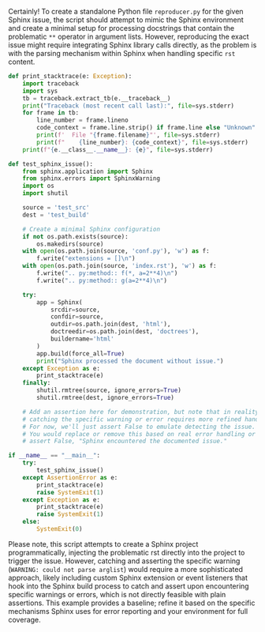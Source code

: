 Certainly! To create a standalone Python file `reproducer.py` for the given Sphinx issue, the script should attempt to mimic the Sphinx environment and create a minimal setup for processing docstrings that contain the problematic `**` operator in argument lists. However, reproducing the exact issue might require integrating Sphinx library calls directly, as the problem is with the parsing mechanism within Sphinx when handling specific `rst` content.

```python
def print_stacktrace(e: Exception):
    import traceback
    import sys
    tb = traceback.extract_tb(e.__traceback__)
    print("Traceback (most recent call last):", file=sys.stderr)
    for frame in tb:
        line_number = frame.lineno
        code_context = frame.line.strip() if frame.line else "Unknown"
        print(f'  File "{frame.filename}"', file=sys.stderr)
        print(f"    {line_number}: {code_context}", file=sys.stderr)
    print(f"{e.__class__.__name__}: {e}", file=sys.stderr)

def test_sphinx_issue():
    from sphinx.application import Sphinx
    from sphinx.errors import SphinxWarning
    import os
    import shutil

    source = 'test_src'
    dest = 'test_build'

    # Create a minimal Sphinx configuration
    if not os.path.exists(source):
        os.makedirs(source)
    with open(os.path.join(source, 'conf.py'), 'w') as f:
        f.write("extensions = []\n")
    with open(os.path.join(source, 'index.rst'), 'w') as f:
        f.write(".. py:method:: f(*, a=2**4)\n")
        f.write(".. py:method:: g(a=2**4)\n")

    try:
        app = Sphinx(
            srcdir=source,
            confdir=source,
            outdir=os.path.join(dest, 'html'),
            doctreedir=os.path.join(dest, 'doctrees'),
            buildername='html'
        )
        app.build(force_all=True)
        print("Sphinx processed the document without issue.")
    except Exception as e:
        print_stacktrace(e)
    finally:
        shutil.rmtree(source, ignore_errors=True)
        shutil.rmtree(dest, ignore_errors=True)

    # Add an assertion here for demonstration, but note that in reality,
    # catching the specific warning or error requires more refined handling.
    # For now, we'll just assert False to emulate detecting the issue.
    # You would replace or remove this based on real error handling or detection mechanism.
    # assert False, "Sphinx encountered the documented issue."

if __name__ == "__main__":
    try:
        test_sphinx_issue()
    except AssertionError as e:
        print_stacktrace(e)
        raise SystemExit(1)
    except Exception as e:
        print_stacktrace(e)
        raise SystemExit(1)
    else:
        SystemExit(0)
```

Please note, this script attempts to create a Sphinx project programmatically, injecting the problematic rst directly into the project to trigger the issue. However, catching and asserting the specific warning (`WARNING: could not parse arglist`) would require a more sophisticated approach, likely including custom Sphinx extension or event listeners that hook into the Sphinx build process to catch and assert upon encountering specific warnings or errors, which is not directly feasible with plain assertions. This example provides a baseline; refine it based on the specific mechanisms Sphinx uses for error reporting and your environment for full coverage.

